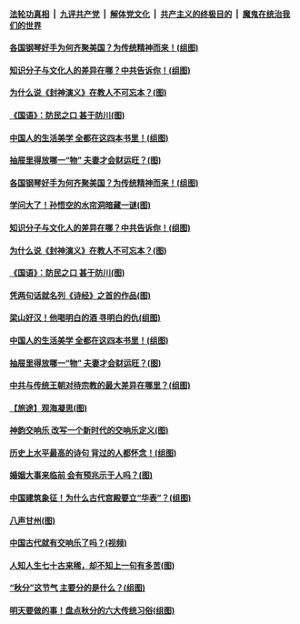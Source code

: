 ####  [法轮功真相](../../../../basic/blob/master/README.md?t=09261952) &nbsp;|&nbsp; [九评共产党](../../../../9ping.md/blob/master/README.md?t=09261952) &nbsp;|&nbsp; [解体党文化](../../../../jtdwh.md/blob/master/README.md?t=09261952)  &nbsp;|&nbsp; [共产主义的终极目的](../../../../gczydzjmd.md/blob/master/README.md?t=09261952) &nbsp;|&nbsp; [魔鬼在统治我们的世界](../../../../mgztzwmdsj.md/blob/master/README.md?t=09261952) 

#### [各国钢琴好手为何齐聚美国？为传统精神而来！(组图)](../pages/p7/908593.md?t=09261952) 

#### [知识分子与文化人的差异在哪？中共告诉你！(组图)](../pages/p7/907840.md?t=09261952) 

#### [为什么说《封神演义》在教人不可忘本？(图)](../pages/p7/895258.md?t=09261952) 

#### [《国语》：防民之口 甚于防川(图)](../pages/p7/908124.md?t=09261952) 

#### [中国人的生活美学 全都在这四本书里！(组图)](../pages/p7/907728.md?t=09261952) 

#### [抽屉里得放哪一“物” 夫妻才会财运旺？(图)](../pages/p7/884605.md?t=09261952) 

#### [各国钢琴好手为何齐聚美国？为传统精神而来！(组图)](../pages/p7/908593.md?t=09261952) 

#### [学问大了！孙悟空的水帘洞暗藏一谜(图)](../pages/p7/907756.md?t=09261952) 

#### [知识分子与文化人的差异在哪？中共告诉你！(组图)](../pages/p7/907840.md?t=09261952) 

#### [为什么说《封神演义》在教人不可忘本？(图)](../pages/p7/895258.md?t=09261952) 

#### [《国语》：防民之口 甚于防川(图)](../pages/p7/908124.md?t=09261952) 

#### [凭两句话就名列《诗经》之首的作品(图)](../pages/p7/905668.md?t=09261952) 

#### [梁山好汉！他喝明白的酒 寻明白的仇(组图)](../pages/p7/905441.md?t=09261952) 

#### [中国人的生活美学 全都在这四本书里！(组图)](../pages/p7/907728.md?t=09261952) 

#### [抽屉里得放哪一“物” 夫妻才会财运旺？(图)](../pages/p7/884605.md?t=09261952) 

#### [中共与传统王朝对待宗教的最大差异在哪里？(组图)](../pages/p7/908162.md?t=09261952) 

#### [【旅途】观海凝思(图)](../pages/p7/908259.md?t=09261952) 

#### [神韵交响乐 改写一个新时代的交响乐定义(图)](../pages/p7/908335.md?t=09261952) 

#### [历史上水平最高的诗句 背过的人都怀念！(组图)](../pages/p7/904926.md?t=09261952) 

#### [婚姻大事来临前 会有预兆示于人吗？(图)](../pages/p7/905083.md?t=09261952) 

#### [中国建筑象征！为什么古代宫殿要立“华表”？(组图)](../pages/p7/907440.md?t=09261952) 

#### [八声甘州(图)](../pages/p7/908205.md?t=09261952) 

#### [中国古代就有交响乐了吗？(视频)](../pages/p7/906134.md?t=09261952) 

#### [人知人生七十古来稀，却不知上一句有多苦(图)](../pages/p7/906478.md?t=09261952) 

#### [“秋分”这节气 主要分的是什么？(组图)](../pages/p7/907099.md?t=09261952) 

#### [明天要做的事！盘点秋分的六大传统习俗(组图)](../pages/p7/907100.md?t=09261952) 

